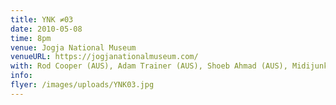 ```yaml
---
title: YNK ≠03
date: 2010-05-08
time: 8pm
venue: Jogja National Museum
venueURL: https://jogjanationalmuseum.com/
with: Rod Cooper (AUS), Adam Trainer (AUS), Shoeb Ahmad (AUS), Midijunkie (YK), Wukir Suryadi (YK) & Sadat Laope (YK)
info:
flyer: /images/uploads/YNK03.jpg
---
```

